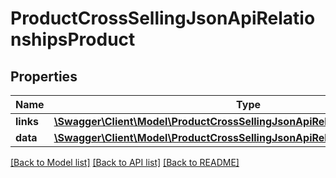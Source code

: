 # ProductCrossSellingJsonApiRelationshipsProduct

## Properties
Name | Type | Description | Notes
------------ | ------------- | ------------- | -------------
**links** | [**\Swagger\Client\Model\ProductCrossSellingJsonApiRelationshipsProductLinks**](ProductCrossSellingJsonApiRelationshipsProductLinks.md) |  | [optional] 
**data** | [**\Swagger\Client\Model\ProductCrossSellingJsonApiRelationshipsProductData**](ProductCrossSellingJsonApiRelationshipsProductData.md) |  | [optional] 

[[Back to Model list]](../../README.md#documentation-for-models) [[Back to API list]](../../README.md#documentation-for-api-endpoints) [[Back to README]](../../README.md)

